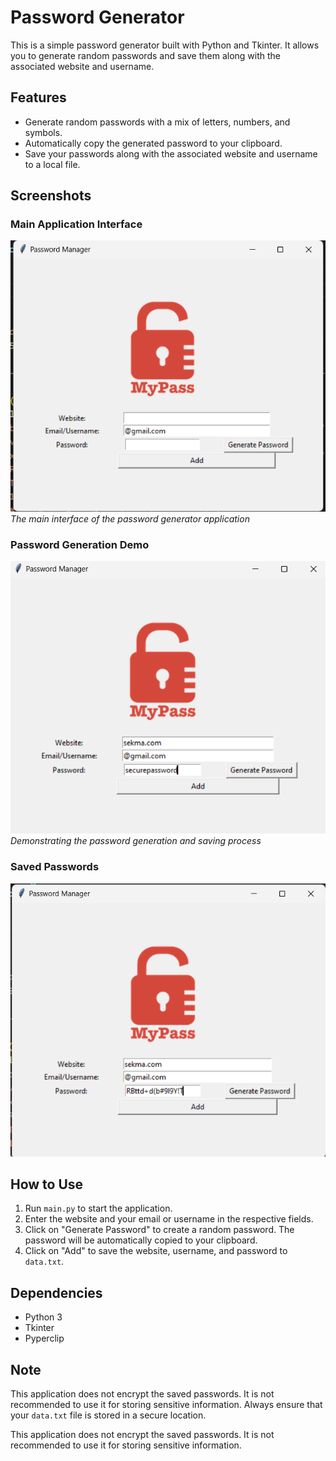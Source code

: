 # Password Generator

This is a simple password generator built with Python and Tkinter. It allows you to generate random passwords and save them along with the associated website and username.

## Features

- Generate random passwords with a mix of letters, numbers, and symbols.
- Automatically copy the generated password to your clipboard.
- Save your passwords along with the associated website and username to a local file.

## Screenshots

### Main Application Interface
![Main Screen](main_screen.png)
*The main interface of the password generator application*

### Password Generation Demo
![Feature Demo](feature-demo.png)
*Demonstrating the password generation and saving process*

### Saved Passwords
![Results](result.png)

## How to Use

1. Run `main.py` to start the application.
2. Enter the website and your email or username in the respective fields.
3. Click on "Generate Password" to create a random password. The password will be automatically copied to your clipboard.
4. Click on "Add" to save the website, username, and password to `data.txt`.

## Dependencies

- Python 3
- Tkinter
- Pyperclip

## Note

This application does not encrypt the saved passwords. It is not recommended to use it for storing sensitive information. Always ensure that your `data.txt` file is stored in a secure location.

This application does not encrypt the saved passwords. It is not recommended to use it for storing sensitive information.
